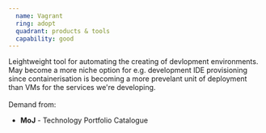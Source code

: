 ```yaml
---
  name: Vagrant
  ring: adopt
  quadrant: products & tools
  capability: good
---
```

Leightweight tool for automating the creating of devlopment environments. May become a more niche option for e.g. development IDE provisioning since containerisation is becoming a more prevelant unit of deployment than VMs for the services we're developing.
<br/><br/>Demand from: <ul><li><strong>MoJ</strong> - Technology Portfolio Catalogue</li></ul>
